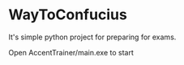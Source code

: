 # WayToConfucius

It's simple python project for preparing for exams.

Open AccentTrainer/main.exe to start
